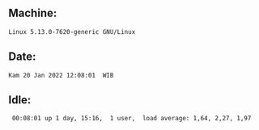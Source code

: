 ## Machine:
```
Linux 5.13.0-7620-generic GNU/Linux
```
## Date:
```
Kam 20 Jan 2022 12:08:01  WIB
```
## Idle:
```
 00:08:01 up 1 day, 15:16,  1 user,  load average: 1,64, 2,27, 1,97
```
